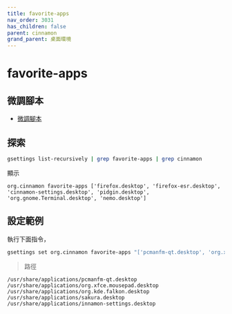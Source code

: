```yaml
---
title: favorite-apps
nav_order: 3031
has_children: false
parent: cinnamon
grand_parent: 桌面環境
---
```



# favorite-apps

## 微調腳本

* [微調腳本](https://github.com/samwhelp/note-about-ubuntu/tree/gh-pages/_demo/adjustment/part-cinnamon/gnome-shell-extension-ubuntu-dock)


## 探索

``` sh
gsettings list-recursively | grep favorite-apps | grep cinnamon
```

顯示

```
org.cinnamon favorite-apps ['firefox.desktop', 'firefox-esr.desktop', 'cinnamon-settings.desktop', 'pidgin.desktop', 'org.gnome.Terminal.desktop', 'nemo.desktop']
```

## 設定範例

執行下面指令，

``` sh
gsettings set org.cinnamon favorite-apps "['pcmanfm-qt.desktop', 'org.xfce.mousepad.desktop', 'org.kde.falkon.desktop', 'sakura.desktop', 'cinnamon-settings.desktop']"
```

> 路徑

```
/usr/share/applications/pcmanfm-qt.desktop
/usr/share/applications/org.xfce.mousepad.desktop
/usr/share/applications/org.kde.falkon.desktop
/usr/share/applications/sakura.desktop
/usr/share/applications/innamon-settings.desktop
```
